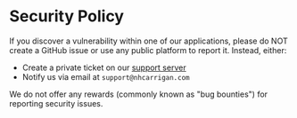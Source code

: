 # Security Policy

If you discover a vulnerability within one of our applications, please do NOT create a GitHub issue or use any public platform to report it. Instead, either:

- Create a private ticket on our [support server](https://chat.nhcarrigan.com)
- Notify us via email at `support@nhcarrigan.com`

We do not offer any rewards (commonly known as "bug bounties") for reporting security issues.
